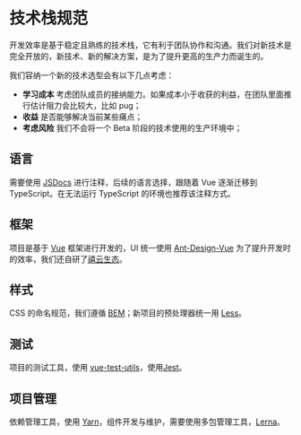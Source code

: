 # 技术栈规范

开发效率是基于稳定且熟练的技术栈，它有利于团队协作和沟通。我们对新技术是完全开放的，新技术、新的解决方案，是为了提升更高的生产力而诞生的。

我们容纳一个新的技术选型会有以下几点考虑：
- **学习成本** 考虑团队成员的接纳能力。如果成本小于收获的利益，在团队里面推行估计阻力会比较大，比如 pug；
- **收益** 是否能够解决当前某些痛点；
- **考虑风险** 我们不会将一个 Beta 阶段的技术使用的生产环境中；

## 语言
需要使用 [JSDocs](http://www.dba.cn/book/jsdoc/) 进行注释，后续的语言选择，跟随着 Vue 逐渐迁移到 TypeScript。在无法运行 TypeScript 的环境也推荐该注释方式。

## 框架
项目是基于 [Vue](https://cn.vuejs.org/v2/guide/index.html) 框架进行开发的，UI 统一使用 [Ant-Design-Vue](https://vue.ant.designh) 为了提升开发时的效率，我们还自研了[禧云生态](https://xiyun-international.github.io/xy/)。

## 样式
CSS 的命名规范，我们遵循 [BEM](https://en.bem.info/methodology/quick-start/)；新项目的预处理器统一用 [Less](http://lesscss.cn/)。

## 测试
项目的测试工具，使用 [vue-test-utils](https://vue-test-utils.vuejs.org/zh/)，使用[Jest](https://jestjs.io/docs/en/tutorial-react)。

## 项目管理
依赖管理工具，使用 [Yarn](https://www.yarnpkg.com/zh-Hans/)，组件开发与维护，需要使用多包管理工具，[Lerna](https://github.com/lerna/lerna)。

